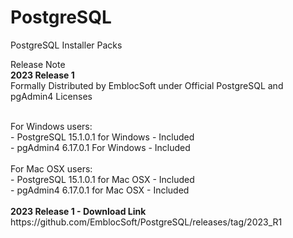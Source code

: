 # PostgreSQL
PostgreSQL Installer Packs 


Release Note </br>
<b>2023 Release 1</b></br> 
Formally Distributed by EmblocSoft under Official PostgreSQL and pgAdmin4 Licenses </br>

</br>
For Windows users: </br>
-  PostgreSQL 15.1.0.1 for Windows  - Included </br>
-  pgAdmin4   6.17.0.1 For Windows  - Included </br>

</br>
For Mac OSX users: </br>
- PostgreSQL 15.1.0.1 for Mac OSX  - Included </br>
- pgAdmin4   6.17.0.1 for Mac OSX  - Included </br>

</br>
<b>2023 Release 1 - Download Link</b></br>
https://github.com/EmblocSoft/PostgreSQL/releases/tag/2023_R1
